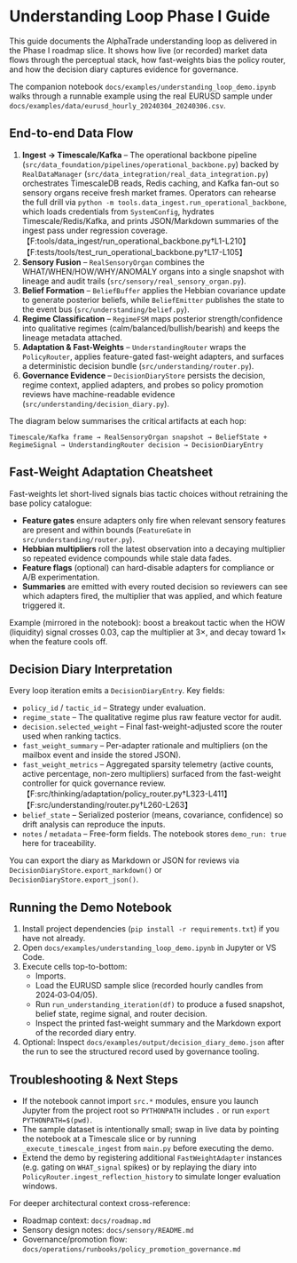 # Understanding Loop Phase I Guide

This guide documents the AlphaTrade understanding loop as delivered in the Phase I roadmap slice. It shows how live (or recorded) market data flows through the perceptual stack, how fast-weights bias the policy router, and how the decision diary captures evidence for governance.

The companion notebook `docs/examples/understanding_loop_demo.ipynb` walks through a runnable example using the real EURUSD sample under `docs/examples/data/eurusd_hourly_20240304_20240306.csv`.

## End-to-end Data Flow

1. **Ingest → Timescale/Kafka** – The operational backbone pipeline (`src/data_foundation/pipelines/operational_backbone.py`) backed by `RealDataManager` (`src/data_integration/real_data_integration.py`) orchestrates TimescaleDB reads, Redis caching, and Kafka fan-out so sensory organs receive fresh market frames. Operators can rehearse the full drill via `python -m tools.data_ingest.run_operational_backbone`, which loads credentials from `SystemConfig`, hydrates Timescale/Redis/Kafka, and prints JSON/Markdown summaries of the ingest pass under regression coverage.【F:tools/data_ingest/run_operational_backbone.py†L1-L210】【F:tests/tools/test_run_operational_backbone.py†L17-L105】
2. **Sensory Fusion** – `RealSensoryOrgan` combines the WHAT/WHEN/HOW/WHY/ANOMALY organs into a single snapshot with lineage and audit trails (`src/sensory/real_sensory_organ.py`).
3. **Belief Formation** – `BeliefBuffer` applies the Hebbian covariance update to generate posterior beliefs, while `BeliefEmitter` publishes the state to the event bus (`src/understanding/belief.py`).
4. **Regime Classification** – `RegimeFSM` maps posterior strength/confidence into qualitative regimes (calm/balanced/bullish/bearish) and keeps the lineage metadata attached.
5. **Adaptation & Fast-Weights** – `UnderstandingRouter` wraps the `PolicyRouter`, applies feature-gated fast-weight adapters, and surfaces a deterministic decision bundle (`src/understanding/router.py`).
6. **Governance Evidence** – `DecisionDiaryStore` persists the decision, regime context, applied adapters, and probes so policy promotion reviews have machine-readable evidence (`src/understanding/decision_diary.py`).

The diagram below summarises the critical artifacts at each hop:

```
Timescale/Kafka frame → RealSensoryOrgan snapshot → BeliefState + RegimeSignal → UnderstandingRouter decision → DecisionDiaryEntry
```

## Fast-Weight Adaptation Cheatsheet

Fast-weights let short-lived signals bias tactic choices without retraining the base policy catalogue:

- **Feature gates** ensure adapters only fire when relevant sensory features are present and within bounds (`FeatureGate` in `src/understanding/router.py`).
- **Hebbian multipliers** roll the latest observation into a decaying multiplier so repeated evidence compounds while stale data fades.
- **Feature flags** (optional) can hard-disable adapters for compliance or A/B experimentation.
- **Summaries** are emitted with every routed decision so reviewers can see which adapters fired, the multiplier that was applied, and which feature triggered it.

Example (mirrored in the notebook): boost a breakout tactic when the HOW (liquidity) signal crosses 0.03, cap the multiplier at 3×, and decay toward 1× when the feature cools off.

## Decision Diary Interpretation

Every loop iteration emits a `DecisionDiaryEntry`. Key fields:

- `policy_id` / `tactic_id` – Strategy under evaluation.
- `regime_state` – The qualitative regime plus raw feature vector for audit.
- `decision.selected_weight` – Final fast-weight-adjusted score the router used when ranking tactics.
- `fast_weight_summary` – Per-adapter rationale and multipliers (on the mailbox event and inside the stored JSON).
- `fast_weight_metrics` – Aggregated sparsity telemetry (active counts, active percentage, non-zero multipliers) surfaced from the fast-weight controller for quick governance review.【F:src/thinking/adaptation/policy_router.py†L323-L411】【F:src/understanding/router.py†L260-L263】
- `belief_state` – Serialized posterior (means, covariance, confidence) so drift analysis can reproduce the inputs.
- `notes` / `metadata` – Free-form fields. The notebook stores `demo_run: true` here for traceability.

You can export the diary as Markdown or JSON for reviews via `DecisionDiaryStore.export_markdown()` or `DecisionDiaryStore.export_json()`.

## Running the Demo Notebook

1. Install project dependencies (`pip install -r requirements.txt`) if you have not already.
2. Open `docs/examples/understanding_loop_demo.ipynb` in Jupyter or VS Code.
3. Execute cells top-to-bottom:
   - Imports.
   - Load the EURUSD sample slice (recorded hourly candles from 2024‑03‑04/05).
   - Run `run_understanding_iteration(df)` to produce a fused snapshot, belief state, regime signal, and router decision.
   - Inspect the printed fast-weight summary and the Markdown export of the recorded diary entry.
4. Optional: Inspect `docs/examples/output/decision_diary_demo.json` after the run to see the structured record used by governance tooling.

## Troubleshooting & Next Steps

- If the notebook cannot import `src.*` modules, ensure you launch Jupyter from the project root so `PYTHONPATH` includes `.` or run `export PYTHONPATH=$(pwd)`.
- The sample dataset is intentionally small; swap in live data by pointing the notebook at a Timescale slice or by running `_execute_timescale_ingest` from `main.py` before executing the demo.
- Extend the demo by registering additional `FastWeightAdapter` instances (e.g. gating on `WHAT_signal` spikes) or by replaying the diary into `PolicyRouter.ingest_reflection_history` to simulate longer evaluation windows.

For deeper architectural context cross-reference:

- Roadmap context: `docs/roadmap.md`
- Sensory design notes: `docs/sensory/README.md`
- Governance/promotion flow: `docs/operations/runbooks/policy_promotion_governance.md`

